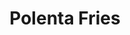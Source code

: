 ---
title: Polenta Fries
tags: ["dinner", "snack"]
imgFile: 'polenta-fries.jpg'
ingredients:
  - 1 cup instant polenta (plus 6 tbsp for coating)
  - 1 litre vegetable stock
  - 50g parmesan cheese (plus extra for serving)
  - Salt & pepper
  - Olive oil
  - Fresh basil
  - Aioli or other sauce (optional, for serving)
method:
  - Bring the vegetable stock to a boil in a large pot.
  - Slowly add the polenta, stirring continuously for 2 minutes until thick.
  - Remove from heat, stir in parmesan cheese, and season with salt and pepper.
  - Line a tray with baking paper and spread the mixture out to about 2cm thick.
  - Refrigerate for at least 1 hour to set.
  - Preheat oven to 220°C. Line a new tray with baking paper and drizzle lightly with olive oil.
  - Once chilled, cut polenta into chip-sized pieces and coat with the extra polenta.
  - Arrange on the tray, drizzle with olive oil, and bake for 30 minutes, turning halfway through.
  - Cook until golden and crunchy. Serve with extra parmesan, fresh basil, and dipping sauce if desired.
---